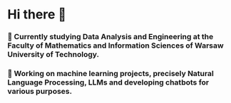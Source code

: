 # Hi there 👋

### 🌱 Currently studying Data Analysis and Engineering at the Faculty of Mathematics and Information Sciences of Warsaw University of Technology.
### 🔭 Working on machine learning projects, precisely Natural Language Processing, LLMs and developing chatbots for various purposes. 
<!--
**Igor961-bot/Igor961-bot** is a ✨ _special_ ✨ repository because its `README.md` (this file) appears on your GitHub profile.

Here are some ideas to get you started:

- 🔭 I’m currently working on ...
- 🌱 I’m currently learning ...
- 👯 I’m looking to collaborate on ...
- 🤔 I’m looking for help with ...
- 💬 Ask me about ...
- 📫 How to reach me: ...
- 😄 Pronouns: ...
- ⚡ Fun fact: ...
-->
